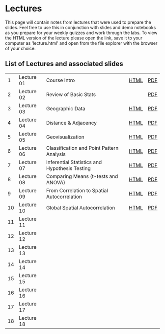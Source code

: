 # Lectures

This page will contain notes from lectures that were used to prepare the slides. Feel free to use this in conjunction with slides and demo notebooks as you prepare for your weekly quizzes and work through the labs. 
To view the HTML version of the lecture please open the link, save it to your computer as 'lecture.html' and open from the file explorer with the browser of your choice. 

## List of Lectures and associated slides

||||||
|---|---|---|---|---|
|1|Lecture 01|Course Intro|[HTML](https://raw.githubusercontent.com/barguzin/ucsb_geog172/main/lectures/lecture01.html)|[PDF](https://github.com/barguzin/ucsb_geog172/blob/main/lectures/lec01_slides.pdf)|
|2|Lecture 02|Review of Basic Stats|[]()|[PDF](https://drive.google.com/file/d/1F6uLoAcV1iwa6OxxQeu8XRPOwoFInv4r/view?usp=sharing)
|3|Lecture 03|Geographic Data|[HTML](https://raw.githubusercontent.com/barguzin/ucsb_geog172/main/lectures/lecture03.html)|[PDF](https://drive.google.com/file/d/1Xx6vnoGQHHSJ9CZXkzx8Yw4nX3Bp8Ujb/view?usp=sharing)|
|4|Lecture 04|Distance & Adjacency|[HTML](https://raw.githubusercontent.com/barguzin/ucsb_geog172/main/lectures/lecture04.html)|[PDF](https://drive.google.com/file/d/1uJ1izhhoB2fQPYqwbJm6Fd-VChVyfqei/view?usp=sharing)|
|5|Lecture 05|Geovisualization|[HTML](https://raw.githubusercontent.com/barguzin/ucsb_geog172/main/lectures/lecture05.html)|[PDF](https://drive.google.com/file/d/1h5TiQn0Ly07pCuRzaaJEj0wSkklhb4HD/view?usp=sharing)|
|6|Lecture 06|Classification and Point Pattern Analysis|[HTML](https://raw.githubusercontent.com/barguzin/ucsb_geog172/main/lectures/lecture06.html)|[PDF](https://drive.google.com/file/d/177xmEnOA5jjtwe-atEmE4lNDaJaKIAxR/view?usp=sharing)|
|7|Lecture 07|Inferential Statistics and Hypothesis Testing|[HTML](https://raw.githubusercontent.com/barguzin/ucsb_geog172/main/lectures/lecture07.html)|[PDF](https://drive.google.com/file/d/1BrT1fPU_SOy3nEcWiPtMDmlfeQkg77Ht/view?usp=sharing)|
|8|Lecture 08|Comparing Means (t-tests and ANOVA)|[HTML](https://raw.githubusercontent.com/barguzin/ucsb_geog172/main/lectures/lecture08.html)|[PDF](https://drive.google.com/file/d/1wFx-GLVQPv-QhsC9fMlupoHn9ZACRmkQ/view?usp=sharing)|
|9|Lecture 09|From Correlation to Spatial Autocorrelation|[HTML](https://raw.githubusercontent.com/barguzin/ucsb_geog172/main/lectures/lecture09.html)|[PDF](https://drive.google.com/file/d/1C1yHb3OSRtbk0AzlFfIlNS-11ShZS_f-/view?usp=sharing)|
|10|Lecture 10|Global Spatial Autocorrelation|[HTML](https://raw.githubusercontent.com/barguzin/ucsb_geog172/main/lectures/lecture09.html)|[PDF](https://drive.google.com/file/d/1enl8YAa5rjYvZdIU8ViG73iPrY4xcTKT/view?usp=sharing)|
|11|Lecture 11||||
|12|Lecture 12||||
|13|Lecture 13||||
|14|Lecture 14||||
|15|Lecture 15||||
|16|Lecture 16||||
|17|Lecture 17||||
|18|Lecture 18||||